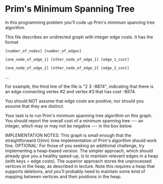 # Prim's Minimum Spanning Tree

In this programming problem you'll code up Prim's minimum spanning tree algorithm.

This file describes an undirected graph with integer edge costs. It has the format

```
[number_of_nodes] [number_of_edges]

[one_node_of_edge_1] [other_node_of_edge_1] [edge_1_cost]

[one_node_of_edge_2] [other_node_of_edge_2] [edge_2_cost]
```

...

For example, the third line of the file is "2 3 -8874", indicating that there is an edge connecting vertex #2 and vertex #3 that has cost -8874. 

You should NOT assume that edge costs are positive, nor should you assume that they are distinct.

Your task is to run Prim's minimum spanning tree algorithm on this graph. You should report the overall cost of a minimum spanning tree --- an integer, which may or may not be negative --- in the box below. 

IMPLEMENTATION NOTES: This graph is small enough that the straightforward O(mn) time implementation of Prim's algorithm should work fine. OPTIONAL: For those of you seeking an additional challenge, try implementing a heap-based version. The simpler approach, which should already give you a healthy speed-up, is to maintain relevant edges in a heap (with keys = edge costs). The superior approach stores the unprocessed vertices in the heap, as described in lecture. Note this requires a heap that supports deletions, and you'll probably need to maintain some kind of mapping between vertices and their positions in the heap.
